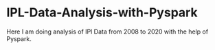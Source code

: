 # IPL-Data-Analysis-with-Pyspark

Here I am doing analysis of IPl Data from 2008 to 2020 with the help of Pyspark.
